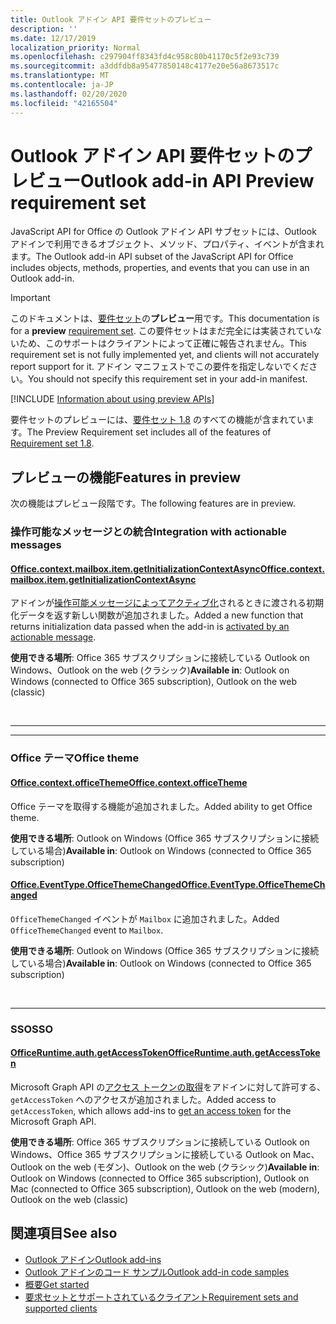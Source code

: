 ```yaml
---
title: Outlook アドイン API 要件セットのプレビュー
description: ''
ms.date: 12/17/2019
localization_priority: Normal
ms.openlocfilehash: c297904ff8343fd4c958c80b41170c5f2e93c739
ms.sourcegitcommit: a3ddfdb8a95477850148c4177e20e56a8673517c
ms.translationtype: MT
ms.contentlocale: ja-JP
ms.lasthandoff: 02/20/2020
ms.locfileid: "42165504"
---
```

# <a name="outlook-add-in-api-preview-requirement-set"></a><span data-ttu-id="9d339-102">Outlook アドイン API 要件セットのプレビュー</span><span class="sxs-lookup"><span data-stu-id="9d339-102">Outlook add-in API Preview requirement set</span></span>

<span data-ttu-id="9d339-103">JavaScript API for Office の Outlook アドイン API サブセットには、Outlook アドインで利用できるオブジェクト、メソッド、プロパティ、イベントが含まれます。</span><span class="sxs-lookup"><span data-stu-id="9d339-103">The Outlook add-in API subset of the JavaScript API for Office includes objects, methods, properties, and events that you can use in an Outlook add-in.</span></span>

> [!IMPORTANT]
> <span data-ttu-id="9d339-104">このドキュメントは、[要件セット](/office/dev/add-ins/reference/requirement-sets/outlook-api-requirement-sets)の**プレビュー**用です。</span><span class="sxs-lookup"><span data-stu-id="9d339-104">This documentation is for a **preview** [requirement set](/office/dev/add-ins/reference/requirement-sets/outlook-api-requirement-sets).</span></span> <span data-ttu-id="9d339-105">この要件セットはまだ完全には実装されていないため、このサポートはクライアントによって正確に報告されません。</span><span class="sxs-lookup"><span data-stu-id="9d339-105">This requirement set is not fully implemented yet, and clients will not accurately report support for it.</span></span> <span data-ttu-id="9d339-106">アドイン マニフェストでこの要件を指定しないでください。</span><span class="sxs-lookup"><span data-stu-id="9d339-106">You should not specify this requirement set in your add-in manifest.</span></span>

[!INCLUDE [Information about using preview APIs](../../../includes/using-preview-apis-host.md)]

<span data-ttu-id="9d339-107">要件セットのプレビューには、[要件セット 1.8](../requirement-set-1.8/outlook-requirement-set-1.8.md) のすべての機能が含まれています。</span><span class="sxs-lookup"><span data-stu-id="9d339-107">The Preview Requirement set includes all of the features of [Requirement set 1.8](../requirement-set-1.8/outlook-requirement-set-1.8.md).</span></span>

## <a name="features-in-preview"></a><span data-ttu-id="9d339-108">プレビューの機能</span><span class="sxs-lookup"><span data-stu-id="9d339-108">Features in preview</span></span>

<span data-ttu-id="9d339-109">次の機能はプレビュー段階です。</span><span class="sxs-lookup"><span data-stu-id="9d339-109">The following features are in preview.</span></span>

### <a name="integration-with-actionable-messages"></a><span data-ttu-id="9d339-110">操作可能なメッセージとの統合</span><span class="sxs-lookup"><span data-stu-id="9d339-110">Integration with actionable messages</span></span>

#### <a name="officecontextmailboxitemgetinitializationcontextasync"></a>[<span data-ttu-id="9d339-111">Office.context.mailbox.item.getInitializationContextAsync</span><span class="sxs-lookup"><span data-stu-id="9d339-111">Office.context.mailbox.item.getInitializationContextAsync</span></span>](office.context.mailbox.item.md#methods)

<span data-ttu-id="9d339-112">アドインが[操作可能メッセージによってアクティブ化](/outlook/actionable-messages/invoke-add-in-from-actionable-message)されるときに渡される初期化データを返す新しい関数が追加されました。</span><span class="sxs-lookup"><span data-stu-id="9d339-112">Added a new function that returns initialization data passed when the add-in is [activated by an actionable message](/outlook/actionable-messages/invoke-add-in-from-actionable-message).</span></span>

<span data-ttu-id="9d339-113">**使用できる場所**: Office 365 サブスクリプションに接続している Outlook on Windows、Outlook on the web (クラシック)</span><span class="sxs-lookup"><span data-stu-id="9d339-113">**Available in**: Outlook on Windows (connected to Office 365 subscription), Outlook on the web (classic)</span></span>

<br>

---

---

### <a name="office-theme"></a><span data-ttu-id="9d339-114">Office テーマ</span><span class="sxs-lookup"><span data-stu-id="9d339-114">Office theme</span></span>

#### <a name="officecontextofficetheme"></a>[<span data-ttu-id="9d339-115">Office.context.officeTheme</span><span class="sxs-lookup"><span data-stu-id="9d339-115">Office.context.officeTheme</span></span>](/javascript/api/office/office.context#officetheme)

<span data-ttu-id="9d339-116">Office テーマを取得する機能が追加されました。</span><span class="sxs-lookup"><span data-stu-id="9d339-116">Added ability to get Office theme.</span></span>

<span data-ttu-id="9d339-117">**使用できる場所**: Outlook on Windows (Office 365 サブスクリプションに接続している場合)</span><span class="sxs-lookup"><span data-stu-id="9d339-117">**Available in**: Outlook on Windows (connected to Office 365 subscription)</span></span>

#### <a name="officeeventtypeofficethemechanged"></a>[<span data-ttu-id="9d339-118">Office.EventType.OfficeThemeChanged</span><span class="sxs-lookup"><span data-stu-id="9d339-118">Office.EventType.OfficeThemeChanged</span></span>](/javascript/api/office/office.eventtype)

<span data-ttu-id="9d339-119">`OfficeThemeChanged` イベントが `Mailbox` に追加されました。</span><span class="sxs-lookup"><span data-stu-id="9d339-119">Added `OfficeThemeChanged` event to `Mailbox`.</span></span>

<span data-ttu-id="9d339-120">**使用できる場所**: Outlook on Windows (Office 365 サブスクリプションに接続している場合)</span><span class="sxs-lookup"><span data-stu-id="9d339-120">**Available in**: Outlook on Windows (connected to Office 365 subscription)</span></span>

<br>

---

### <a name="sso"></a><span data-ttu-id="9d339-121">SSO</span><span class="sxs-lookup"><span data-stu-id="9d339-121">SSO</span></span>

#### <a name="officeruntimeauthgetaccesstoken"></a>[<span data-ttu-id="9d339-122">OfficeRuntime.auth.getAccessToken</span><span class="sxs-lookup"><span data-stu-id="9d339-122">OfficeRuntime.auth.getAccessToken</span></span>](/office/dev/add-ins/develop/sso-in-office-add-ins#sso-api-reference)

<span data-ttu-id="9d339-123">Microsoft Graph API の[アクセス トークンの取得](../../../outlook/authenticate-a-user-with-an-sso-token.md)をアドインに対して許可する、`getAccessToken` へのアクセスが追加されました。</span><span class="sxs-lookup"><span data-stu-id="9d339-123">Added access to `getAccessToken`, which allows add-ins to [get an access token](../../../outlook/authenticate-a-user-with-an-sso-token.md) for the Microsoft Graph API.</span></span>

<span data-ttu-id="9d339-124">**使用できる場所**: Office 365 サブスクリプションに接続している Outlook on Windows、Office 365 サブスクリプションに接続している Outlook on Mac、Outlook on the web (モダン)、Outlook on the web (クラシック)</span><span class="sxs-lookup"><span data-stu-id="9d339-124">**Available in**: Outlook on Windows (connected to Office 365 subscription), Outlook on Mac (connected to Office 365 subscription), Outlook on the web (modern), Outlook on the web (classic)</span></span>

## <a name="see-also"></a><span data-ttu-id="9d339-125">関連項目</span><span class="sxs-lookup"><span data-stu-id="9d339-125">See also</span></span>

- [<span data-ttu-id="9d339-126">Outlook アドイン</span><span class="sxs-lookup"><span data-stu-id="9d339-126">Outlook add-ins</span></span>](../../../outlook/outlook-add-ins-overview.md)
- [<span data-ttu-id="9d339-127">Outlook アドインのコード サンプル</span><span class="sxs-lookup"><span data-stu-id="9d339-127">Outlook add-in code samples</span></span>](https://developer.microsoft.com/outlook/gallery/?filterBy=Outlook,Samples,Add-ins)
- [<span data-ttu-id="9d339-128">概要</span><span class="sxs-lookup"><span data-stu-id="9d339-128">Get started</span></span>](../../../quickstarts/outlook-quickstart.md)
- [<span data-ttu-id="9d339-129">要求セットとサポートされているクライアント</span><span class="sxs-lookup"><span data-stu-id="9d339-129">Requirement sets and supported clients</span></span>](../../requirement-sets/outlook-api-requirement-sets.md)
